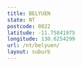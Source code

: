 ```yaml
---
title: BELYUEN
state: NT
postcode: 0822
latitude: -11.75841975
longitude: 130.6254299
url: /nt/belyuen/
layout: suburb
---
```

